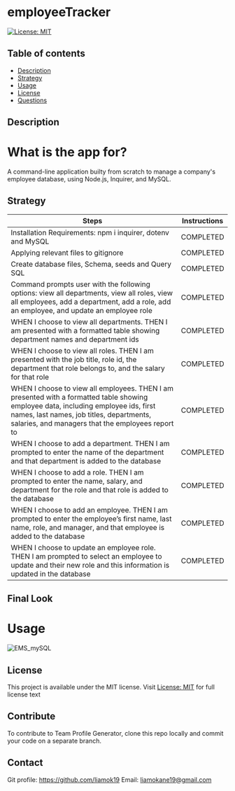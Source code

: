 # employeeTracker

[![License: MIT](https://img.shields.io/apm/l/vim-mode?color=orange&style=for-the-badge.svg)](https://opensource.org/licenses/MIT)

## Table of contents
- [Description](#description)
- [Strategy](#strategy)
- [Usage](#usage)
- [License](#license)
- [Questions](#questions)

## Description
# What is the app for?
 A command-line application builty from scratch to manage a company's employee database, using Node.js, Inquirer, and MySQL.

## Strategy 
| Steps | Instructions | 
| ------------- |:-------------:| 
| Installation Requirements: npm i inquirer, dotenv and MySQL | COMPLETED |
| Applying relevant files to gitignore | COMPLETED |
| Create database files, Schema, seeds and Query SQL | COMPLETED | 
| Command prompts user with the following options: view all departments, view all roles, view all employees, add a department, add a role, add an employee, and update an employee role | COMPLETED | 
| WHEN I choose to view all departments. THEN I am presented with a formatted table showing department names and department ids | COMPLETED | 
| WHEN I choose to view all roles. THEN I am presented with the job title, role id, the department that role belongs to, and the salary for that role | COMPLETED | 
| WHEN I choose to view all employees. THEN I am presented with a formatted table showing employee data, including employee ids, first names, last names, job titles, departments, salaries, and managers that the employees report to | COMPLETED | 
| WHEN I choose to add a department. THEN I am prompted to enter the name of the department and that department is added to the database | COMPLETED | 
| WHEN I choose to add a role. THEN I am prompted to enter the name, salary, and department for the role and that role is added to the database | COMPLETED | 
| WHEN I choose to add an employee. THEN I am prompted to enter the employee’s first name, last name, role, and manager, and that employee is added to the database | COMPLETED | 
|WHEN I choose to update an employee role. THEN I am prompted to select an employee to update and their new role and this information is updated in the database | COMPLETED |

## Final Look
# Usage
<img src='./public/images/liamoemployeetracker.gif' alt="EMS_mySQL" >

## License
This project is available under the MIT license. Visit [License: MIT](https://opensource.org/licenses/MIT) for full license text

## Contribute
To contribute to Team Profile Generator, clone this repo locally and commit your code on a separate branch.


## Contact
Git profile: https://github.com/liamok19
Email: liamokane19@gmail.com